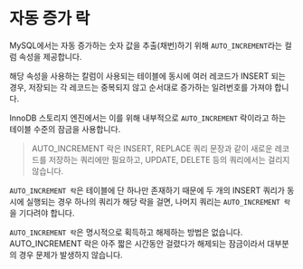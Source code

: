 # 자동 증가 락

MySQL에서는 자동 증가하는 숫자 값을 추출(채번)하기 위해 `AUTO_INCREMENT`라는 컬럼 속성을 제공합니다.

해당 속성을 사용하는 칼럼이 사용되는 테이블에 동시에 여러 레코드가 INSERT 되는 경우, 저장되는 각 레코드는 중복되지 않고 순서대로 증가하는 일려번호를 가져야 합니다.

InnoDB 스토리지 엔진에서는 이를 위해 내부적으로 `AUTO_INCREMENT` 락이라고 하는 테이블 수준의 잠금을 사용합니다.

> AUTO_INCREMENT 락은 INSERT, REPLACE 쿼리 문장과 같이 새로운 레코드를 저장하는 쿼리에만 필요하고, UPDATE, DELETE 등의 쿼리에서는 걸리지 않습니다.

`AUTO_INCREMENT 락`은 테이블에 단 하나만 존재하기 때문에 두 개의 INSERT 쿼리가 동시에 실행되는 경우 하나의 쿼리가 해당 락을 걸면, 나머지 쿼리는 `AUTO_INCREMENT 락`을 기다려야 합니다. 

`AUTO_INCREMENT 락`은 명시적으로 획득하고 해제하는 방법은 없습니다. AUTO_INCREMENT 락은 아주 짧은 시간동안 걸렸다가 해제되는 잠금이라서 대부분의 경우 문제가 발생하지 않습니다.

